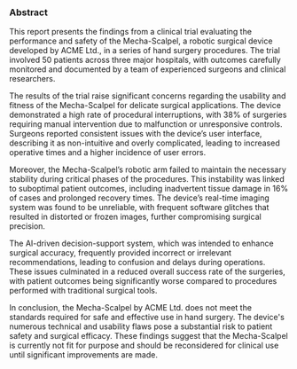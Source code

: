 ### Abstract

This report presents the findings from a clinical trial evaluating the performance and safety of the Mecha-Scalpel, a robotic surgical device developed by ACME Ltd., in a series of hand surgery procedures. The trial involved 50 patients across three major hospitals, with outcomes carefully monitored and documented by a team of experienced surgeons and clinical researchers.

The results of the trial raise significant concerns regarding the usability and fitness of the Mecha-Scalpel for delicate surgical applications. The device demonstrated a high rate of procedural interruptions, with 38% of surgeries requiring manual intervention due to malfunction or unresponsive controls. Surgeons reported consistent issues with the device’s user interface, describing it as non-intuitive and overly complicated, leading to increased operative times and a higher incidence of user errors.

Moreover, the Mecha-Scalpel’s robotic arm failed to maintain the necessary stability during critical phases of the procedures. This instability was linked to suboptimal patient outcomes, including inadvertent tissue damage in 16% of cases and prolonged recovery times. The device’s real-time imaging system was found to be unreliable, with frequent software glitches that resulted in distorted or frozen images, further compromising surgical precision.

The AI-driven decision-support system, which was intended to enhance surgical accuracy, frequently provided incorrect or irrelevant recommendations, leading to confusion and delays during operations. These issues culminated in a reduced overall success rate of the surgeries, with patient outcomes being significantly worse compared to procedures performed with traditional surgical tools.

In conclusion, the Mecha-Scalpel by ACME Ltd. does not meet the standards required for safe and effective use in hand surgery. The device's numerous technical and usability flaws pose a substantial risk to patient safety and surgical efficacy. These findings suggest that the Mecha-Scalpel is currently not fit for purpose and should be reconsidered for clinical use until significant improvements are made.